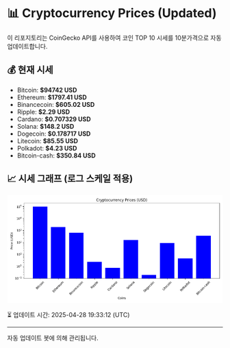 
# 📊 Cryptocurrency Prices (Updated)

이 리포지토리는 CoinGecko API를 사용하여 코인 TOP 10 시세를 10분가격으로 자동 업데이트합니다.

## 💰 현재 시세
- Bitcoin: **$94742 USD**
- Ethereum: **$1797.41 USD**
- Binancecoin: **$605.02 USD**
- Ripple: **$2.29 USD**
- Cardano: **$0.707329 USD**
- Solana: **$148.2 USD**
- Dogecoin: **$0.178717 USD**
- Litecoin: **$85.55 USD**
- Polkadot: **$4.23 USD**
- Bitcoin-cash: **$350.84 USD**

## 📈 시세 그래프 (로그 스케일 적용)
![Crypto Prices](crypto_prices.png)

⏳ 업데이트 시간: 2025-04-28 19:33:12 (UTC)

---
자동 업데이트 봇에 의해 관리됩니다.
